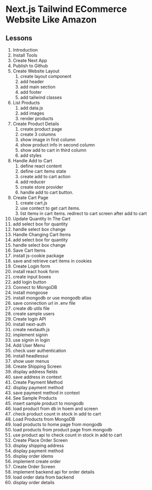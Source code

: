 # Next.js Tailwind ECommerce Website Like Amazon

## Lessons

1. Introduction
2. Install Tools
3. Create Next App
4. Publish to Github
5. Create Website Layout
   1. create layout component
   2. add header
   3. add main section
   4. add footer
   5. add tailwind classes
6. List Products
   1. add data.js
   2. add images
   3. render products
7. Create Product Details
   1. create product page
   2. create 3 columns
   3. show image in first column
   4. show product info in second column
   5. show add to cart in third column
   6. add styles
8. Handle Add to Cart
   1. define react content
   2. define cart items state
   3. create add to cart action
   4. add reducer
   5. create store provider
   6. handle add to cart button.
9. Create Cart Page
   1. create cart.js
   2. use contect to get cart items.
   3. list items in cart items.
      redirect to cart screen after add to cart
10. Update Quantity In The Cart
   1. add select box for quantity
   2. handle select box change
11. Handle Changing Cart Items
   1. add select box for quantity
   2. handle select box change
   3. Save Cart Items
   4. install js-cookie package
   5. save and retrieve cart items in cookies
12. Create Login form
   1. install react hook form
   2. create input boxes
   3. add login button
13. Connect to MongoDB
   1. install mongoose
   2. install mongodb or use mongodb atlas
   3. save connection url in .env file
   4. create db utils file
   5. create sample users
14. Create login API
   1. install next-auth
   2. create nextauth.js
   3. implement signin
   4. use signin in login
15. Add User Menu
   1. check user authentication
   2. install headlessui
   3. show user menus
16. Create Shipping Screen
   1. display address fields
   2. save address in context 
17. Create Payment Method
   1. display payment method
   2. save payment method in context
18. See Sample Products
   1. insert sample product to mongodb
   2. load product from db in hoem and screen
   3. check product count in stock in add to cart
19. Load Products from MongoDB
   1. load products to home page from mongodb
   2. load products from product page from mongodb
   3. use product api to check count in stock in add to cart
20. Create Place Order Screen
   1. display shipping address
   2. display payment method
   3. display order idems
   4. implement create order
21. Create Order Screen
   1. implement backend api for order details
   2. load order data from backend
   3. display order details
